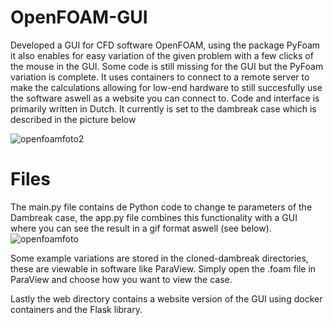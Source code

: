 # OpenFOAM-GUI

Developed a GUI for CFD software OpenFOAM, using the package PyFoam it also enables for easy variation of the given problem with a few clicks of the mouse in the GUI. Some code
is still missing for the GUI but the PyFoam variation is complete. It uses containers to connect to a remote server to make the calculations allowing for low-end hardware to still
succesfully use the software aswell as a website you can connect to. Code and interface is primarily written in Dutch. It currently is set to the dambreak case which is described in the picture below 

![openfoamfoto2](https://user-images.githubusercontent.com/80769012/224485343-d0c83cf0-eb2f-4f1a-bed4-8dfd3351c07b.png)

# Files 

The main.py file contains de Python code to change te parameters of the Dambreak case, the app.py file combines this functionality with a GUI where you can see the result in a gif format aswell (see below). 
![openfoamfoto](https://user-images.githubusercontent.com/80769012/224371785-13b31f99-defc-40e0-805d-7fb85cd13e22.png)

Some example variations are stored in the cloned-dambreak directories, these are viewable in software like ParaView. Simply open the .foam file in ParaView and choose how you want to view the case. 

Lastly the web directory contains a website version of the GUI using docker containers and the Flask library. 
